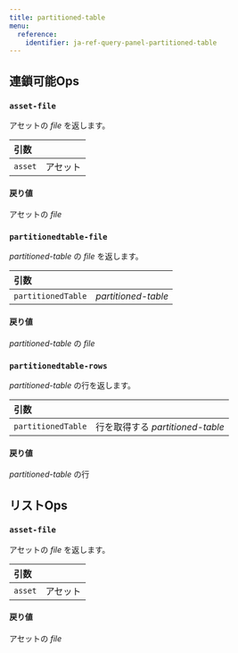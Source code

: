 ```yaml
---
title: partitioned-table
menu:
  reference:
    identifier: ja-ref-query-panel-partitioned-table
---
```


## 連鎖可能Ops
<h3 id="asset-file"><code>asset-file</code></h3>

アセットの _file_ を返します。

| 引数 |  |
| :--- | :--- |
| `asset` | アセット |

#### 戻り値
アセットの _file_

<h3 id="partitionedtable-file"><code>partitionedtable-file</code></h3>

_partitioned-table_ の _file_ を返します。

| 引数 |  |
| :--- | :--- |
| `partitionedTable` | _partitioned-table_ |

#### 戻り値
_partitioned-table_ の _file_

<h3 id="partitionedtable-rows"><code>partitionedtable-rows</code></h3>

_partitioned-table_ の行を返します。

| 引数 |  |
| :--- | :--- |
| `partitionedTable` | 行を取得する _partitioned-table_ |

#### 戻り値
_partitioned-table_ の行

## リストOps
<h3 id="asset-file"><code>asset-file</code></h3>

アセットの _file_ を返します。

| 引数 |  |
| :--- | :--- |
| `asset` | アセット |

#### 戻り値
アセットの _file_
